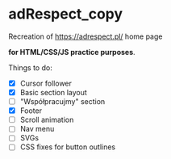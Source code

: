 # adRespect_copy

Recreation of https://adrespect.pl/ home page

**for HTML/CSS/JS practice purposes**.

Things to do:

- [x] Cursor follower
- [x] Basic section layout
- [ ] "Współpracujmy" section
- [x] Footer
- [ ] Scroll animation
- [ ] Nav menu
- [ ] SVGs
- [ ] CSS fixes for button outlines
